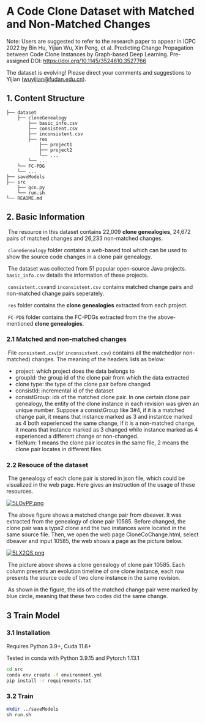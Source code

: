 # A Code Clone Dataset with Matched and Non-Matched Changes

Note: Users are suggested to refer to the research paper to appear in ICPC 2022 by Bin Hu, Yijian Wu, Xin Peng, et al. Predicting Change Propagation between Code Clone Instances by Graph-based Deep Learning. Pre-assigned DOI: https://doi.org/10.1145/3524610.3527766

The dataset is evolving! Please direct your comments and suggestions to Yijian (wuyijian@fudan.edu.cn).

## 1. Content Structure
```
├── dataset
    ├── cloneGenealogy
		├── basic_info.csv
		├── consistent.csv
		├── inconsistent.csv
		├── res
			├── project1
			├── project2
			└── ...
		└── ...
    └── FC-PDG
    └── ...
├── saveModels
├── src
	├── gcn.py
	└── run.sh
└── README.md
```

## 2. Basic Information

​		The resource in this dataset contains 22,009 **clone genealogies**, 24,672 pairs of matched changes and 26,233 non-matched changes.

​		`cloneGenealogy` folder contains a web-based tool which can be used to show the source code changes in a clone pair genealogy.

​		The dataset was collected from 51 popular open-source Java projects. `basic_info.csv` details the information of these projects.

​		`consistent.csv`and `inconsistent.csv` contains matched change pairs and non-matched change pairs seperately.

​		`res` folder contains the **clone genealogies** extracted from each project.

​		`FC-PDG` folder contains the FC-PDGs extracted from the the above-mentioned **clone genealogies**.

### 2.1 Matched and non-matched changes
​		File ```consistent.csv```(or ```inconsistent.csv```) contains all the matched(or non-matched) changes. The meaning of the headers lists as below:
+ project: which project does the data belongs to
+ groupId: the group id of the clone pair from which the data extracted
+ clone type: the type of the clone pair before changed
+ consistId: incremental id of the dataset
+ consistGroup: ids of the matched clone pair. In one certain clone pair genealogy, the entity of the clone instance in each revision was given an unique number. Suppose a consistGroup like 3#4, if it is a matched change pair, it means that instance marked as 3 and instantce marked as 4 both experienced the same change, if it is a non-matched change, it means that instance marked as 3 changed while instance marked as 4 experienced a different change or non-changed.
+ fileNum: 1 means the clone pair locates in the same file, 2 means the clone pair locates in different files.
### 2.2 Resouce of the dataset
​		The genealogy of each clone pair is stored in json file, which could be visualized in the web page. Here gives an instruction of the usage of these resources.

[![5LOvPP.png](https://z3.ax1x.com/2021/10/28/5LOvPP.png)](https://imgtu.com/i/5LOvPP)

​		The above figure shows a matched change pair from dbeaver. It was extracted from the genealogy of clone pair 10585. Before changed, the clone pair was a type2 clone and the two instances were located in the same source file. Then, we open the web page CloneCoChange.html, select dbeaver and input 10585, the web shows a page as the picture below.

[![5LX2QS.png](https://z3.ax1x.com/2021/10/28/5LX2QS.png)](https://imgtu.com/i/5LX2QS)

​		The picture above shows a clone genealogy of clone pair 10585. Each column presents an evolution timeline of one clone instance, each row presents the source code of  two clone instance in the same revision. 

​		As shown in the figure, the ids of the matched change pair were marked by blue circle, meaning that these two codes did the same change.

## 3 Train Model

### 3.1 Installation

Requires Python 3.9+, Cuda 11.6+

Tested in conda with Python 3.9.15 and Pytorch 1.13.1

```sh
cd src
conda env create -f environment.yml
pip install -r requirements.txt
```

### 3.2 Train

```sh
mkdir ../saveModels
sh run.sh
```


